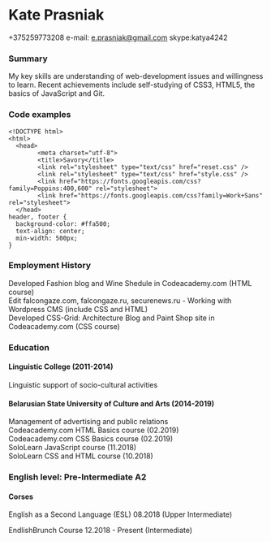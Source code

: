 # Kate Prasniak  
+375259773208 e-mail: e.prasniak@gmail.com skype:katya4242  
### Summary  
My key skills are understanding of web-development issues and 
willingness to learn. Recent achievements include self-studying of CSS3, 
HTML5, the basics of 
JavaScript and Git.  
### Code examples
	<!DOCTYPE html>
	<html>
  	  <head>
    	    <meta charset="utf-8">
    	    <title>Savory</title>
    	    <link rel="stylesheet" type="text/css" href="reset.css" />
    	    <link rel="stylesheet" type="text/css" href="style.css" />
    	    <link href="https://fonts.googleapis.com/css?family=Poppins:400,600" rel="stylesheet">
    	    <link href="https://fonts.googleapis.com/css?family=Work+Sans" rel="stylesheet">
  	  </head>
	header, footer {
  	  background-color: #ffa500;
  	  text-align: center;
  	  min-width: 500px;
	}  
### Employment History  
Developed Fashion blog and Wine Shedule in Codeacademy.com (HTML 
course)  
Edit falcongaze.com, falcongaze.ru, securenews.ru - Working 
with Wordpress CMS (include CSS and HTML)  
Developed CSS-Grid: Architecture Blog and Paint Shop site in 
Codeacademy.com (CSS course)  
### Education  
#### Linguistic College (2011-2014)  
Linguistic support of socio-cultural activities  
#### Belarusian State University of Culture and Arts (2014-2019) 
Management of advertising and public relations  
Codeacademy.com HTML Basics course (02.2019)  
Codeacademy.com CSS Basics course (02.2019)  
SoloLearn JavaScript course (11.2018)  
SoloLearn CSS and HTML course (10.2018)  
### English level: Pre-Intermediate A2  
#### Corses  
English as a Second Language (ESL) 08.2018 (Upper Intermediate) 
 
EndlishBrunch Course 12.2018 - Present (Intermediate) 

